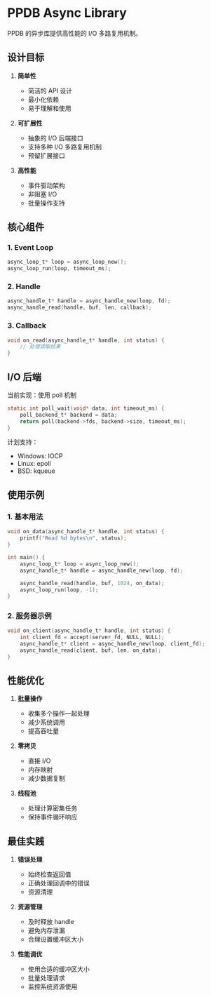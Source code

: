 # PPDB Async Library

PPDB 的异步库提供高性能的 I/O 多路复用机制。

## 设计目标

1. **简单性**
   - 简洁的 API 设计
   - 最小化依赖
   - 易于理解和使用

2. **可扩展性**
   - 抽象的 I/O 后端接口
   - 支持多种 I/O 多路复用机制
   - 预留扩展接口

3. **高性能**
   - 事件驱动架构
   - 非阻塞 I/O
   - 批量操作支持

## 核心组件

### 1. Event Loop
```c
async_loop_t* loop = async_loop_new();
async_loop_run(loop, timeout_ms);
```

### 2. Handle
```c
async_handle_t* handle = async_handle_new(loop, fd);
async_handle_read(handle, buf, len, callback);
```

### 3. Callback
```c
void on_read(async_handle_t* handle, int status) {
    // 处理读取结果
}
```

## I/O 后端

当前实现：使用 poll 机制
```c
static int poll_wait(void* data, int timeout_ms) {
    poll_backend_t* backend = data;
    return poll(backend->fds, backend->size, timeout_ms);
}
```

计划支持：
- Windows: IOCP
- Linux: epoll
- BSD: kqueue

## 使用示例

### 1. 基本用法
```c
void on_data(async_handle_t* handle, int status) {
    printf("Read %d bytes\n", status);
}

int main() {
    async_loop_t* loop = async_loop_new();
    async_handle_t* handle = async_handle_new(loop, fd);
    
    async_handle_read(handle, buf, 1024, on_data);
    async_loop_run(loop, -1);
}
```

### 2. 服务器示例
```c
void on_client(async_handle_t* handle, int status) {
    int client_fd = accept(server_fd, NULL, NULL);
    async_handle_t* client = async_handle_new(loop, client_fd);
    async_handle_read(client, buf, len, on_data);
}
```

## 性能优化

1. **批量操作**
   - 收集多个操作一起处理
   - 减少系统调用
   - 提高吞吐量

2. **零拷贝**
   - 直接 I/O
   - 内存映射
   - 减少数据复制

3. **线程池**
   - 处理计算密集任务
   - 保持事件循环响应

## 最佳实践

1. **错误处理**
   - 始终检查返回值
   - 正确处理回调中的错误
   - 资源清理

2. **资源管理**
   - 及时释放 handle
   - 避免内存泄漏
   - 合理设置缓冲区大小

3. **性能调优**
   - 使用合适的缓冲区大小
   - 批量处理请求
   - 监控系统资源使用
